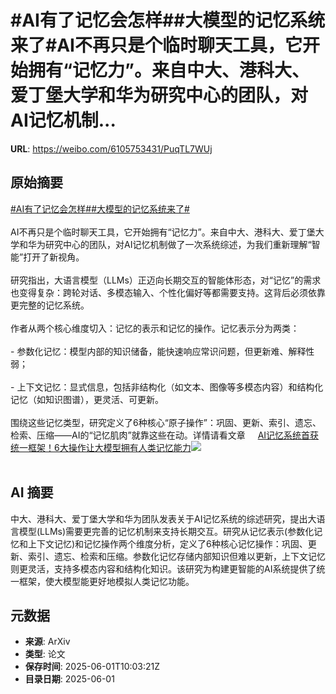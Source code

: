 # #AI有了记忆会怎样##大模型的记忆系统来了#AI不再只是个临时聊天工具，它开始拥有“记忆力”。来自中大、港科大、爱丁堡大学和华为研究中心的团队，对AI记忆机制...

**URL**: https://weibo.com/6105753431/PuqTL7WUj

## 原始摘要

<a href="https://m.weibo.cn/search?containerid=231522type%3D1%26t%3D10%26q%3D%23AI%E6%9C%89%E4%BA%86%E8%AE%B0%E5%BF%86%E4%BC%9A%E6%80%8E%E6%A0%B7%23&amp;extparam=%23AI%E6%9C%89%E4%BA%86%E8%AE%B0%E5%BF%86%E4%BC%9A%E6%80%8E%E6%A0%B7%23" data-hide=""><span class="surl-text">#AI有了记忆会怎样#</span></a><a href="https://m.weibo.cn/search?containerid=231522type%3D1%26t%3D10%26q%3D%23%E5%A4%A7%E6%A8%A1%E5%9E%8B%E7%9A%84%E8%AE%B0%E5%BF%86%E7%B3%BB%E7%BB%9F%E6%9D%A5%E4%BA%86%23&amp;extparam=%23%E5%A4%A7%E6%A8%A1%E5%9E%8B%E7%9A%84%E8%AE%B0%E5%BF%86%E7%B3%BB%E7%BB%9F%E6%9D%A5%E4%BA%86%23" data-hide=""><span class="surl-text">#大模型的记忆系统来了#</span></a><br><br>AI不再只是个临时聊天工具，它开始拥有“记忆力”。来自中大、港科大、爱丁堡大学和华为研究中心的团队，对AI记忆机制做了一次系统综述，为我们重新理解“智能”打开了新视角。<br><br>研究指出，大语言模型（LLMs）正迈向长期交互的智能体形态，对“记忆”的需求也变得复杂：跨轮对话、多模态输入、个性化偏好等都需要支持。这背后必须依靠更完整的记忆系统。<br><br>作者从两个核心维度切入：记忆的表示和记忆的操作。记忆表示分为两类：<br><br>- 参数化记忆：模型内部的知识储备，能快速响应常识问题，但更新难、解释性弱；<br><br>- 上下文记忆：显式信息，包括非结构化（如文本、图像等多模态内容）和结构化记忆（如知识图谱），更灵活、可更新。<br><br>围绕这些记忆类型，研究定义了6种核心“原子操作”：巩固、更新、索引、遗忘、检索、压缩——AI的“记忆肌肉”就靠这些在动。详情请看文章 <a href="https://weibo.com/ttarticle/p/show?id=2309405172532415430708" data-hide=""><span class="url-icon"><img style="width: 1rem;height: 1rem" src="https://h5.sinaimg.cn/upload/2015/09/25/3/timeline_card_small_article_default.png" referrerpolicy="no-referrer"></span><span class="surl-text">AI记忆系统首获统一框架！6大操作让大模型拥有人类记忆能力</span></a><img style="" src="https://tvax2.sinaimg.cn/large/006Fd7o3ly1i1z68stljfj30g809575g.jpg" referrerpolicy="no-referrer"><br><br>

## AI 摘要

中大、港科大、爱丁堡大学和华为团队发表关于AI记忆系统的综述研究，提出大语言模型(LLMs)需要更完善的记忆机制来支持长期交互。研究从记忆表示(参数化记忆和上下文记忆)和记忆操作两个维度分析，定义了6种核心记忆操作：巩固、更新、索引、遗忘、检索和压缩。参数化记忆存储内部知识但难以更新，上下文记忆则更灵活，支持多模态内容和结构化知识。该研究为构建更智能的AI系统提供了统一框架，使大模型能更好地模拟人类记忆功能。

## 元数据

- **来源**: ArXiv
- **类型**: 论文
- **保存时间**: 2025-06-01T10:03:21Z
- **目录日期**: 2025-06-01
